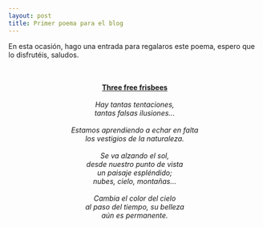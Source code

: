 ```yaml
---
layout: post
title: Primer poema para el blog
---
```



En esta ocasión, hago una entrada para regalaros este poema, espero que lo disfrutéis,
saludos.

<p align="center">

<br />
<br />
<b><u>Three free frisbees</u></b><br />
<br />
<i>Hay tantas tentaciones,<br />
tantas falsas ilusiones...<br />
<br />
Estamos aprendiendo a echar en falta<br />
los vestigios de la naturaleza.<br />
<br />
Se va alzando el sol,<br />
desde nuestro punto de vista<br />
un paisaje espléndido;<br />
nubes, cielo, montañas...<br />
<br />
Cambia el color del cielo<br />
al paso del tiempo, su belleza<br />
aún es permanente.</i><br />

</p>
